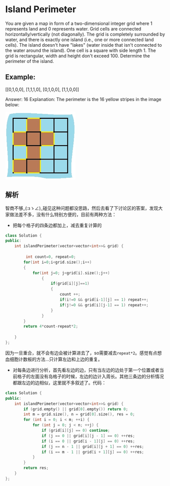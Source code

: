 # Island Perimeter
You are given a map in form of a two-dimensional integer grid where 1 represents land and 0 represents water. Grid cells are connected horizontally/vertically (not diagonally). The grid is completely surrounded by water, and there is exactly one island (i.e., one or more connected land cells). The island doesn't have "lakes" (water inside that isn't connected to the water around the island). One cell is a square with side length 1. The grid is rectangular, width and height don't exceed 100. Determine the perimeter of the island.
## Example:
[[0,1,0,0],
 [1,1,1,0],
 [0,1,0,0],
 [1,1,0,0]]

Answer: 16
Explanation: The perimeter is the 16 yellow stripes in the image below:

![](media/15083088440790.jpg)

## 解析
智商不够_(:зゝ∠)_碰见这种问题都没思路，然后去看了下讨论区的答案，发现大家做法差不多，没有什么特别方便的，目前有两种方法：

* 把每个格子的四条边都加上，减去重复计算的

```c++
class Solution {
public:
    int islandPerimeter(vector<vector<int>>& grid) {
        
         int count=0, repeat=0;
        for(int i=0;i<grid.size();i++)
        {
            for(int j=0; j<grid[i].size();j++)
                {
                    if(grid[i][j]==1)
                    {
                        count ++;
                        if(i!=0 && grid[i-1][j] == 1) repeat++;
                        if(j!=0 && grid[i][j-1] == 1) repeat++;
                    }
                }
        }
        return 4*count-repeat*2;
        
    }
};
```

因为一旦重合，就不会有边会被计算进去了，so需要减去`repeat*2`。感觉有点想血细胞计数板的方法...只计算左边和上边的重复。

* 对每条边进行分析，首先看左边的边，只有当左边的边处于第一个位置或者当前格子的左面没有岛格子的时候，左边的边计入周长。其他三条边的分析情况都跟左边的边相似，这里就不多叙述了。代码：

```c++
class Solution {
public:
    int islandPerimeter(vector<vector<int>>& grid) {
        if (grid.empty() || grid[0].empty()) return 0;
        int m = grid.size(), n = grid[0].size(), res = 0;
        for (int i = 0; i < m; ++i) {
            for (int j = 0; j < n; ++j) {
                if (grid[i][j] == 0) continue;
                if (j == 0 || grid[i][j - 1] == 0) ++res;
                if (i == 0 || grid[i - 1][j] == 0) ++res;
                if (j == n - 1 || grid[i][j + 1] == 0) ++res;
                if (i == m - 1 || grid[i + 1][j] == 0) ++res;
            }
        }
        return res;
    }
};
```

